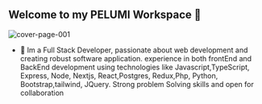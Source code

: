 ## Welcome to my PELUMI Workspace 👋

![cover-page-001](https://github.com/user-attachments/assets/7c79fc3d-6738-44b2-a809-8c7892e1aaf8)

- 🔭 Im a  Full Stack Developer, passionate about web development and creating robust software application. experience in both frontEnd and BackEnd development using technologies like Javascript,TypeScript, Express, Node, Nextjs, React,Postgres, Redux,Php, Python, Bootstrap,tailwind, JQuery. Strong problem Solving skills and open for collaboration
<!--
